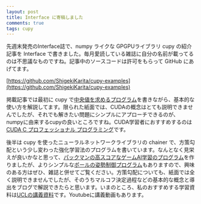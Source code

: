 ```yaml
---
layout: post
title: Interface に寄稿しました
comments: true
tags: cupy
---
```


先週末発売のInterface誌で、numpy ライクな GPGPUライブラリ cupy の紹介記事を Interface で書きました。毎月愛読している雑誌に自分の名前が載ってるのは不思議なものですね。記事中のソースコードは許可をもらって GitHub にあげてます。

[https://github.com/ShigekiKarita/cupy-examples](https://github.com/ShigekiKarita/cupy-examples)

掲載記事では最初に cupy で[中央値を求めるプログラム](https://github.com/ShigekiKarita/cupy-examples/blob/master/median.py)を書きながら、基本的な使い方を解説してます。限られた紙面では、CUDAの概念はとても説明できませんでしたが、それでも解きたい問題にシンプルにアプローチできるのが、numpyに由来するcupyの良いところですね。CUDA学習者におすすめするのは[CUDA C プロフェッショナル プログラミング](https://book.impress.co.jp/books/1115101001)です。



後半は cupy を使ったニューラルネットワークライブラリの chainer で、方策勾配という少し変わった強化学習法のプログラムを書いています。なんとなく見栄えが良いかなと思って、[パックマンの高スコアなゲームAI学習のプログラム](https://github.com/ShigekiKarita/cupy-examples/atari.py)を作りましたが、よりシンプルな[ポールの姿勢制御プログラム](https://github.com/ShigekiKarita/cupy-examples/blob/master/pole.py)もありますので、興味のある方はぜひ、雑誌と併せてご覧ください。方策勾配についても、紙面では全く説明できませんでしたが、そのうちマルコフ決定過程などの基本的な概念と導出をブログで解説できたらと思います。いまのところ、私のおすすめする学習資料は[UCLの講義資料](http://www0.cs.ucl.ac.uk/staff/d.silver/web/Teaching.html)です。Youtubeに講義動画もあります。

